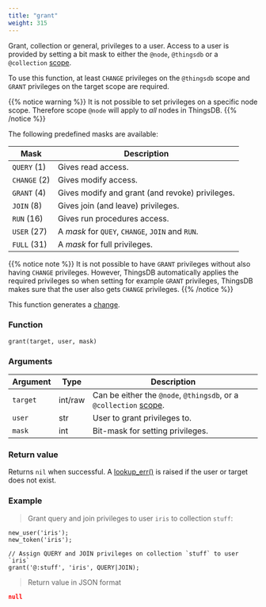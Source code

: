 ```yaml
---
title: "grant"
weight: 315
---
```


Grant, collection or general, privileges to a user. Access to a user is provided by setting
a bit mask to either the `@node`, `@thingsdb` or a `@collection`  [scope](../../overview/scopes).

To use this function, at least `CHANGE` privileges on the `@thingsdb` scope and `GRANT` privileges on the target scope are required.

{{% notice warning %}}
It is not possible to set privileges on a specific node scope. Therefore scope `@node` will apply to *all* nodes in ThingsDB.
{{% /notice %}}

The following predefined masks are available:

Mask         | Description
------------ | -----------
`QUERY` (1)  | Gives read access.
`CHANGE` (2) | Gives modify access.
`GRANT` (4)  | Gives modify and grant (and revoke) privileges.
`JOIN` (8)   | Gives join (and leave) privileges.
`RUN` (16)   | Gives run procedures access.
`USER` (27)  | A *mask* for `QUEY`, `CHANGE`, `JOIN` and `RUN`.
`FULL` (31)  | A *mask* for full privileges.

{{% notice note %}}
It is not possible to have `GRANT` privileges without also having `CHANGE` privileges.
However, ThingsDB automatically applies the required privileges so when setting for example `GRANT` privileges, ThingsDB
makes sure that the user also gets `CHANGE` privileges.
{{% /notice %}}

This function generates a [change](../../overview/changes).

### Function

`grant(target, user, mask)`

### Arguments

Argument | Type | Description
-------- | ---- | -----------
`target` | int/raw | Can be either the `@node`, `@thingsdb`, or a `@collection` [scope](../../overview/scopes).
`user` | str | User to grant privileges to.
`mask` | int | Bit-mask for setting privileges.

### Return value

Returns `nil` when successful. A [lookup_err()](../../errors/lookup_err) is raised if the user or target
does not exist.

### Example

> Grant query and join privileges to user `iris` to collection `stuff`:

```thingsdb,json_response,@t
new_user('iris');
new_token('iris');

// Assign QUERY and JOIN privileges on collection `stuff` to user `iris`
grant('@:stuff', 'iris', QUERY|JOIN);
```

> Return value in JSON format

```json
null
```
